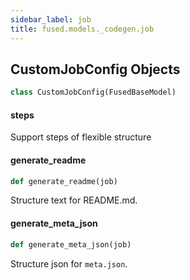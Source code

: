 ```yaml
---
sidebar_label: job
title: fused.models._codegen.job
---
```


## CustomJobConfig Objects

```python
class CustomJobConfig(FusedBaseModel)
```

#### steps

Support steps of flexible structure

#### generate\_readme

```python
def generate_readme(job)
```

Structure text for README.md.

#### generate\_meta\_json

```python
def generate_meta_json(job)
```

Structure json for `meta.json`.

